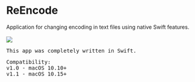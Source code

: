 # ReEncode

Application for changing encoding in text files using native Swift features.
<br><br>
<img src="https://i.imgur.com/ObMkiYQ.png"/>

<pre>
This app was completely written in Swift.</pre>
<pre>
Compatibility:
v1.0 - macOS 10.10+
v1.1 - macOS 10.15+
</pre>
